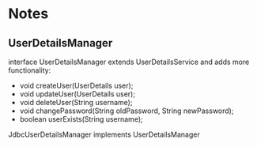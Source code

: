 # Notes

## UserDetailsManager
		
interface UserDetailsManager extends UserDetailsService and adds more functionality:
  - void createUser(UserDetails user);
  - void updateUser(UserDetails user);
  - void deleteUser(String username);
  - void changePassword(String oldPassword, String newPassword);
  - boolean userExists(String username);

 JdbcUserDetailsManager implements UserDetailsManager


